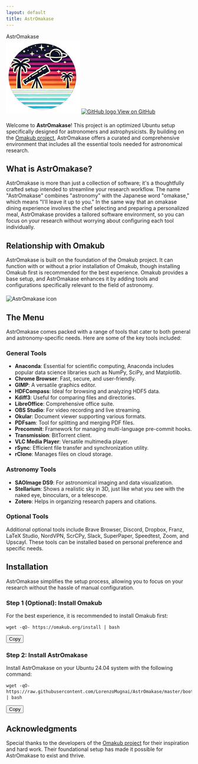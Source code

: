 ```yaml
---
layout: default
title: AstrOmakase
---
```



<div class="centered-container">
  <div class="centered-title">
    AstrOmakase
  </div>
  <img src="assets/img/icon.png" alt="AstrOmakase icon" width="200" class="centered-icon"/>
  <a href="https://github.com/LorenzoMugnai/AstrOmakase" class="github-button">
    <img src="{{ '/assets/img/github-logo.png' | relative_url }}" alt="GitHub logo" width="20" height="20"/>
    View on GitHub
  </a>
</div>

<div style="margin-bottom: 20px;"></div>


Welcome to **AstrOmakase**! This project is an optimized Ubuntu setup specifically designed for astronomers and astrophysicists. By building on the [Omakub project](https://github.com/basecamp/omakub), AstrOmakase offers a curated and comprehensive environment that includes all the essential tools needed for astronomical research.

## What is AstrOmakase?

AstrOmakase is more than just a collection of software; it's a thoughtfully crafted setup intended to streamline your research workflow. The name "AstrOmakase" combines "astronomy" with the Japanese word "omakase," which means "I'll leave it up to you." In the same way that an omakase dining experience involves the chef selecting and preparing a personalized meal, AstrOmakase provides a tailored software environment, so you can focus on your research without worrying about configuring each tool individually.

## Relationship with Omakub

AstrOmakase is built on the foundation of the Omakub project. It can function with or without a prior installation of Omakub, though installing Omakub first is recommended for the best experience. Omakub provides a base setup, and AstrOmakase enhances it by adding tools and configurations specifically relevant to the field of astronomy.

<div style="margin-bottom: 20px;"></div>

<div class="centered-container">
  <img src="assets/img/desktop.png" alt="AstrOmakase icon" width="900" class="centered-icon"/>
</div>

<div style="margin-bottom: 20px;"></div>

## The Menu

AstrOmakase comes packed with a range of tools that cater to both general and astronomy-specific needs. Here are some of the key tools included:

### General Tools

- **Anaconda**: Essential for scientific computing, Anaconda includes popular data science libraries such as NumPy, SciPy, and Matplotlib.
- **Chrome Browser**: Fast, secure, and user-friendly.
- **GIMP**: A versatile graphics editor.
- **HDFCompass**: Ideal for browsing and analyzing HDF5 data.
- **Kdiff3**: Useful for comparing files and directories.
- **LibreOffice**: Comprehensive office suite.
- **OBS Studio**: For video recording and live streaming.
- **Okular**: Document viewer supporting various formats.
- **PDFsam**: Tool for splitting and merging PDF files.
- **Precommit**: Framework for managing multi-language pre-commit hooks.
- **Transmission**: BitTorrent client.
- **VLC Media Player**: Versatile multimedia player.
- **rSync**: Efficient file transfer and synchronization utility.
- **rClone**: Manages files on cloud storage.

### Astronomy Tools

- **SAOImage DS9**: For astronomical imaging and data visualization.
- **Stellarium**: Shows a realistic sky in 3D, just like what you see with the naked eye, binoculars, or a telescope.
- **Zotero**: Helps in organizing research papers and citations.

### Optional Tools

Additional optional tools include Brave Browser, Discord, Dropbox, Franz, LaTeX Studio, NordVPN, ScrCPy, Slack, SuperPaper, Speedtest, Zoom, and Upscayl. These tools can be installed based on personal preference and specific needs.

## Installation

AstrOmakase simplifies the setup process, allowing you to focus on your research without the hassle of manual configuration.

### Step 1 (Optional): Install Omakub

For the best experience, it is recommended to install Omakub first:

<div class="code-container">
  <pre><code>wget -qO- https://omakub.org/install | bash</code></pre>
  <button class="copy-btn">Copy</button>
</div>

### Step 2: Install AstrOmakase

Install AstrOmakase on your Ubuntu 24.04 system with the following command:

<div class="code-container">
  <pre><code>wget -qO- https://raw.githubusercontent.com/LorenzoMugnai/AstrOmakase/master/boot.sh | bash</code></pre>
  <button class="copy-btn">Copy</button>
</div>

## Acknowledgments

Special thanks to the developers of the  [Omakub project](https://github.com/basecamp/omakub) for their inspiration and hard work. Their foundational setup has made it possible for AstrOmakase to exist and thrive.
